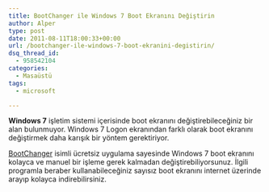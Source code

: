 ```yaml
---
title: BootChanger ile Windows 7 Boot Ekranını Değiştirin
author: Alper
type: post
date: 2011-08-11T18:00:33+00:00
url: /bootchanger-ile-windows-7-boot-ekranini-degistirin/
dsq_thread_id:
  - 958542104
categories:
  - Masaüstü
tags:
  - microsoft

---
```

**Windows 7** işletim sistemi içerisinde boot ekranını değiştirebileceğiniz bir alan bulunmuyor. Windows 7 Logon ekranından farklı olarak boot ekranını değiştirmek daha karışık bir yöntem gerektiriyor.

<a href="http://artas182x.deviantart.com/art/Bootchanger-Manual-and-PPM-251372234" target="_blank" class="broken_link">BootChanger</a> isimli ücretsiz uygulama sayesinde Windows 7 boot ekranını kolayca ve manuel bir işleme gerek kalmadan değiştirebiliyorsunuz. İlgili programla beraber kullanabileceğiniz sayısız boot ekranını internet üzerinde arayıp kolayca indirebilirsiniz.